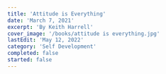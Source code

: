 ```yaml
---
title: 'Attitude is Everything'
date: 'March 7, 2021'
excerpt: 'By Keith Harrell'
cover_image: '/books/attitude is everything.jpg'
lastEdit: 'May 12, 2022'
category: 'Self Development'
completed: false
started: false
---
```


